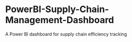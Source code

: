# PowerBI-Supply-Chain-Management-Dashboard
A Power BI dashboard for supply chain efficiency tracking
